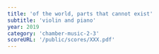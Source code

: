 ```yaml
---
title: 'of the world, parts that cannot exist'
subtitle: 'violin and piano'
year: 2019
category: 'chamber-music-2-3'
scoreURL: '/public/scores/XXX.pdf'
---
```


